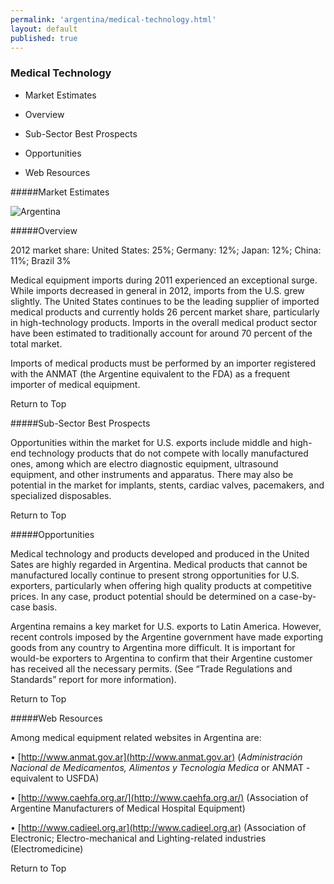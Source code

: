 ```yaml
--- 
permalink: 'argentina/medical-technology.html' 
layout: default
published: true 
---
```

<h3 id="medical-technology">Medical Technology</h3>



* Market Estimates

* Overview

* Sub-Sector Best Prospects

* Opportunities

* Web Resources



#####Market Estimates



![Argentina](../images/medical-tech-market-estimates.png)



#####Overview



2012 market share: United States: 25%; Germany: 12%; Japan: 12%; China: 11%; Brazil 3%



Medical equipment imports during 2011 experienced an exceptional surge. While imports decreased in general in 2012, imports from the U.S. grew slightly. The United States continues to be the leading supplier of imported medical products and currently holds 26 percent market share, particularly in high-technology products. Imports in the overall medical product sector have been estimated to traditionally account for around 70 percent of the total market.



Imports of medical products must be performed by an importer registered with the ANMAT (the Argentine equivalent to the FDA) as a frequent importer of medical equipment.



Return to Top



#####Sub-Sector Best Prospects



Opportunities within the market for U.S. exports include middle and high-end technology products that do not compete with locally manufactured ones, among which are electro diagnostic equipment, ultrasound equipment, and other instruments and apparatus. There may also be potential in the market for implants, stents, cardiac valves, pacemakers, and specialized disposables.



Return to Top



#####Opportunities



Medical technology and products developed and produced in the United Sates are highly regarded in Argentina. Medical products that cannot be manufactured locally continue to present strong opportunities for U.S. exporters, particularly when offering high quality products at competitive prices. In any case, product potential should be determined on a case-by-case basis.



Argentina remains a key market for U.S. exports to Latin America. However, recent controls imposed by the Argentine government have made exporting goods from any country to Argentina more difficult. It is important for would-be exporters to Argentina to confirm that their Argentine customer has received all the necessary permits. (See “Trade Regulations and Standards” report for more information).



Return to Top



#####Web Resources



Among medical equipment related websites in Argentina are:



•	[http://www.anmat.gov.ar](http://www.anmat.gov.ar) (_Administración Nacional de Medicamentos, Alimentos y Tecnologia Medica_ or ANMAT - equivalent to USFDA)



•	[http://www.caehfa.org.ar/](http://www.caehfa.org.ar/) (Association of Argentine Manufacturers of Medical Hospital Equipment)



•	[http://www.cadieel.org.ar](http://www.cadieel.org.ar) (Association of Electronic; Electro-mechanical and Lighting-related industries (Electromedicine)



Return to Top




